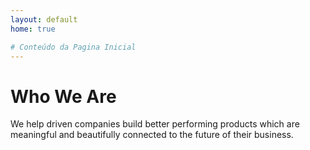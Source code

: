 ```yaml
---
layout: default
home: true

# Conteúdo da Pagina Inicial
---
```


<h1 class="section__heading">Who We Are</h1>
<div>
  <p class="home1-about__desc big-text text-dark">We help driven companies build better performing products which are meaningful and beautifully connected to
    the future of their business.</p>
</div>
